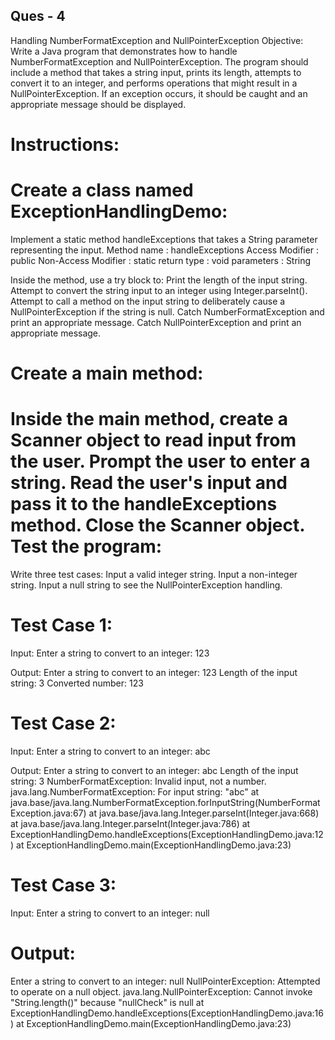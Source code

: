 Ques - 4
-----------
Handling NumberFormatException and NullPointerException
Objective:
Write a Java program that demonstrates how to handle NumberFormatException and NullPointerException. The program should include a method that takes a string input, prints its length, attempts to convert it to an integer, and performs operations that might result in a NullPointerException. If an exception occurs, it should be caught and an appropriate message should be displayed.

Instructions:
===============
Create a class named ExceptionHandlingDemo:
================================================

Implement a static method handleExceptions that takes a String parameter representing the input.
Method name : handleExceptions
Access Modifier : public
Non-Access Modifier : static
return type : void
parameters : String

Inside the method, use a try block to:
Print the length of the input string.
Attempt to convert the string input to an integer using Integer.parseInt().
Attempt to call a method on the input string to deliberately cause a NullPointerException if the string is null.
Catch NumberFormatException and print an appropriate message.
Catch NullPointerException and print an appropriate message.

Create a main method:
==========================
Inside the main method, create a Scanner object to read input from the user.
Prompt the user to enter a string.
Read the user's input and pass it to the handleExceptions method.
Close the Scanner object.
Test the program:
=====================

Write three test cases:
Input a valid integer string.
Input a non-integer string.
Input a null string to see the NullPointerException handling.

Test Case 1:
===================

Input:
Enter a string to convert to an integer: 123

Output:
Enter a string to convert to an integer: 123
Length of the input string: 3
Converted number: 123

Test Case 2:
==============
Input:
Enter a string to convert to an integer: abc

Output:
Enter a string to convert to an integer: abc
Length of the input string: 3
NumberFormatException: Invalid input, not a number.
java.lang.NumberFormatException: For input string: "abc"
    at java.base/java.lang.NumberFormatException.forInputString(NumberFormatException.java:67)
    at java.base/java.lang.Integer.parseInt(Integer.java:668)
    at java.base/java.lang.Integer.parseInt(Integer.java:786)
    at ExceptionHandlingDemo.handleExceptions(ExceptionHandlingDemo.java:12)
    at ExceptionHandlingDemo.main(ExceptionHandlingDemo.java:23)

Test Case 3:
==================

Input:
Enter a string to convert to an integer: null

Output:
===========
Enter a string to convert to an integer: null
NullPointerException: Attempted to operate on a null object.
java.lang.NullPointerException: Cannot invoke "String.length()" because "nullCheck" is null
    at ExceptionHandlingDemo.handleExceptions(ExceptionHandlingDemo.java:16)
    at ExceptionHandlingDemo.main(ExceptionHandlingDemo.java:23)
